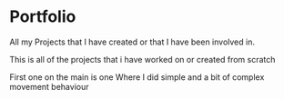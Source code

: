 # Portfolio
All my Projects that I have created or that I have been involved in.

This is all of the projects that i have worked on or created from scratch

First one on the main is one Where I did simple and a bit of complex movement behaviour

